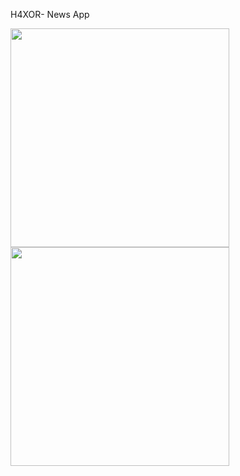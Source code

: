 H4XOR- News App

<img src="https://github.com/Harshit-2/H4X0R/assets/102576901/66914499-07b4-4c30-939e-021cdff5b644" width="350"/>

<img src="https://github.com/Harshit-2/H4X0R/assets/102576901/cb89abae-17a9-4284-a4a0-f7094279e655" width="350" />

